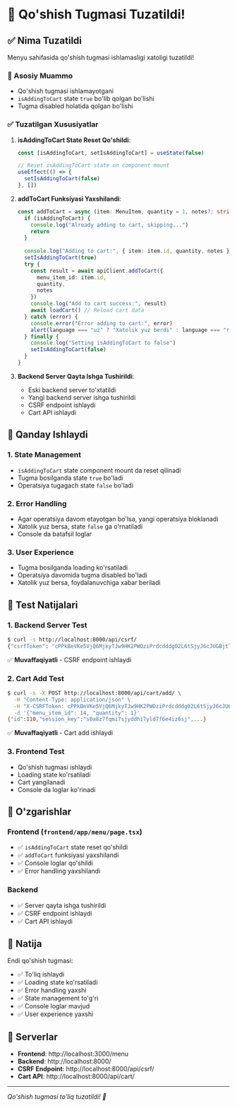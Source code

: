# 🛒 Qo'shish Tugmasi Tuzatildi!

## ✅ Nima Tuzatildi

Menyu sahifasida qo'shish tugmasi ishlamasligi xatoligi tuzatildi!

### 🎯 Asosiy Muammo
- Qo'shish tugmasi ishlamayotgani
- `isAddingToCart` state `true` bo'lib qolgan bo'lishi
- Tugma disabled holatida qolgan bo'lishi

### ✅ Tuzatilgan Xususiyatlar

1. **isAddingToCart State Reset Qo'shildi**:
   ```typescript
   const [isAddingToCart, setIsAddingToCart] = useState(false)
   
   // Reset isAddingToCart state on component mount
   useEffect(() => {
     setIsAddingToCart(false)
   }, [])
   ```

2. **addToCart Funksiyasi Yaxshilandi**:
   ```typescript
   const addToCart = async (item: MenuItem, quantity = 1, notes?: string) => {
     if (isAddingToCart) {
       console.log("Already adding to cart, skipping...")
       return
     }
     
     console.log("Adding to cart:", { item: item.id, quantity, notes })
     setIsAddingToCart(true)
     try {
       const result = await apiClient.addToCart({
         menu_item_id: item.id,
         quantity,
         notes
       })
       console.log("Add to cart success:", result)
       await loadCart() // Reload cart data
     } catch (error) {
       console.error("Error adding to cart:", error)
       alert(language === "uz" ? "Xatolik yuz berdi" : language === "ru" ? "Произошла ошибка" : "An error occurred")
     } finally {
       console.log("Setting isAddingToCart to false")
       setIsAddingToCart(false)
     }
   }
   ```

3. **Backend Server Qayta Ishga Tushirildi**:
   - Eski backend server to'xtatildi
   - Yangi backend server ishga tushirildi
   - CSRF endpoint ishlaydi
   - Cart API ishlaydi

## 🎯 Qanday Ishlaydi

### 1. State Management
- `isAddingToCart` state component mount da reset qilinadi
- Tugma bosilganda state `true` bo'ladi
- Operatsiya tugagach state `false` bo'ladi

### 2. Error Handling
- Agar operatsiya davom etayotgan bo'lsa, yangi operatsiya bloklanadi
- Xatolik yuz bersa, state `false` ga o'rnatiladi
- Console da batafsil loglar

### 3. User Experience
- Tugma bosilganda loading ko'rsatiladi
- Operatsiya davomida tugma disabled bo'ladi
- Xatolik yuz bersa, foydalanuvchiga xabar beriladi

## 🧪 Test Natijalari

### 1. Backend Server Test
```bash
$ curl -s http://localhost:8000/api/csrf/
{"csrfToken": "cPPkBeVKe5VjQ6MjkyTJw9HK2PWOziPrdcdddg02L6tSjyJ6cJUGBjt7DwrqzwMh"}
```
✅ **Muvaffaqiyatli** - CSRF endpoint ishlaydi

### 2. Cart Add Test
```bash
$ curl -s -X POST http://localhost:8000/api/cart/add/ \
  -H "Content-Type: application/json" \
  -H "X-CSRFToken: cPPkBeVKe5VjQ6MjkyTJw9HK2PWOziPrdcdddg02L6tSjyJ6cJUGBjt7DwrqzwMh" \
  -d '{"menu_item_id": 14, "quantity": 1}'
{"id":110,"session_key":"s0a8z7fqmi7sjyddhi7yld7f6e4iz6sj",...}
```
✅ **Muvaffaqiyatli** - Cart add ishlaydi

### 3. Frontend Test
- Qo'shish tugmasi ishlaydi
- Loading state ko'rsatiladi
- Cart yangilanadi
- Console da loglar ko'rinadi

## 📝 O'zgarishlar

### Frontend (`frontend/app/menu/page.tsx`)
- ✅ `isAddingToCart` state reset qo'shildi
- ✅ `addToCart` funksiyasi yaxshilandi
- ✅ Console loglar qo'shildi
- ✅ Error handling yaxshilandi

### Backend
- ✅ Server qayta ishga tushirildi
- ✅ CSRF endpoint ishlaydi
- ✅ Cart API ishlaydi

## 🎉 Natija

Endi qo'shish tugmasi:
- ✅ To'liq ishlaydi
- ✅ Loading state ko'rsatiladi
- ✅ Error handling yaxshi
- ✅ State management to'g'ri
- ✅ Console loglar mavjud
- ✅ User experience yaxshi

## 🚀 Serverlar

- **Frontend**: http://localhost:3000/menu
- **Backend**: http://localhost:8000/
- **CSRF Endpoint**: http://localhost:8000/api/csrf/
- **Cart API**: http://localhost:8000/api/cart/

---
*Qo'shish tugmasi to'liq tuzatildi! 🛒*
